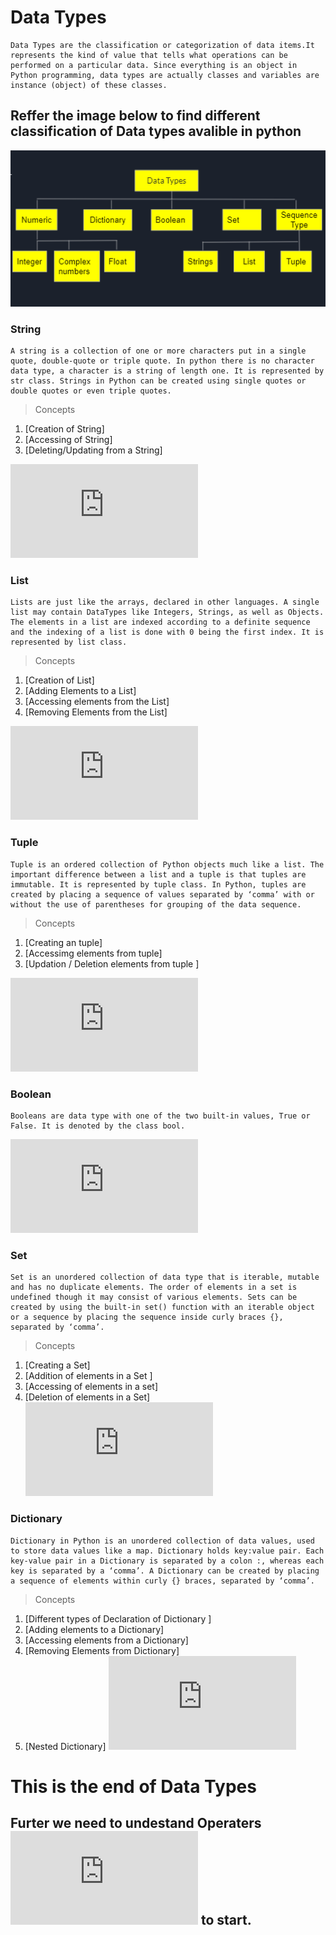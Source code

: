 # Data Types
```
Data Types are the classification or categorization of data items.It represents the kind of value that tells what operations can be performed on a particular data. Since everything is an object in Python programming, data types are actually classes and variables are instance (object) of these classes.
```
## Reffer the image below to find different classification of Data types avalible in python
![](https://github.com/abhishekpshenoy/Python/blob/main/Images/Basics/DataTypes.PNG)

### String
```
A string is a collection of one or more characters put in a single quote, double-quote or triple quote. In python there is no character data type, a character is a string of length one. It is represented by str class. Strings in Python can be created using single quotes or double quotes or even triple quotes.
```

> Concepts
1. [Creation of String]
2. [Accessing of String]
3. [Deleting/Updating from a String]

![](https://github.com/abhishekpshenoy/Python/blob/main/Data_Types/String.py)
### List
```
Lists are just like the arrays, declared in other languages. A single list may contain DataTypes like Integers, Strings, as well as Objects. The elements in a list are indexed according to a definite sequence and the indexing of a list is done with 0 being the first index. It is represented by list class.
```
> Concepts
1. [Creation of List]
2. [Adding Elements to a List]
3. [Accessing elements from the List]
4. [Removing Elements from the List]

![](https://github.com/abhishekpshenoy/Python/blob/main/Data_Types/List.py)
### Tuple
```
Tuple is an ordered collection of Python objects much like a list. The important difference between a list and a tuple is that tuples are immutable. It is represented by tuple class. In Python, tuples are created by placing a sequence of values separated by ‘comma’ with or without the use of parentheses for grouping of the data sequence.
```
> Concepts
1. [Creating an tuple]
2. [Accessimg elements from tuple]
3. [Updation / Deletion  elements from tuple ]

![](https://github.com/abhishekpshenoy/Python/blob/main/Data_Types/Tuple.py)
### Boolean
```
Booleans are data type with one of the two built-in values, True or False. It is denoted by the class bool.
```
![](https://github.com/abhishekpshenoy/Python/blob/main/Data_Types/Boolean.py)
### Set
```
Set is an unordered collection of data type that is iterable, mutable and has no duplicate elements. The order of elements in a set is undefined though it may consist of various elements. Sets can be created by using the built-in set() function with an iterable object or a sequence by placing the sequence inside curly braces {}, separated by ‘comma’.
```
> Concepts
1. [Creating a Set]
2. [Addition of elements in a Set ]
3. [Accessing of elements in a set]
4. [Deletion of elements in a Set]
![](https://github.com/abhishekpshenoy/Python/blob/main/Data_Types/Set.py)
### Dictionary
```
Dictionary in Python is an unordered collection of data values, used to store data values like a map. Dictionary holds key:value pair. Each key-value pair in a Dictionary is separated by a colon :, whereas each key is separated by a ‘comma’. A Dictionary can be created by placing a sequence of elements within curly {} braces, separated by ‘comma’.
```
> Concepts
1. [Different types of Declaration of Dictionary ]
2. [Adding elements to a Dictionary]
3. [Accessing elements from a Dictionary]
4. [Removing Elements from Dictionary]
5. [Nested Dictionary]
![](https://github.com/abhishekpshenoy/Python/blob/main/Data_Types/Dictionary.py)


# This is the end of Data Types
## Furter we need to undestand Operaters ![Click Here](https://github.com/abhishekpshenoy/Python/blob/main/Operaters/Guid_to_Operaters.md) to start.
